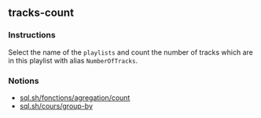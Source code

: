 ## tracks-count

### Instructions

Select the name of the `playlists` and count the number of tracks which are in this playlist with alias `NumberOfTracks`.

### Notions

- [sql.sh/fonctions/agregation/count](https://sql.sh/fonctions/agregation/count)
- [sql.sh/cours/group-by](https://sql.sh/cours/group-by)
